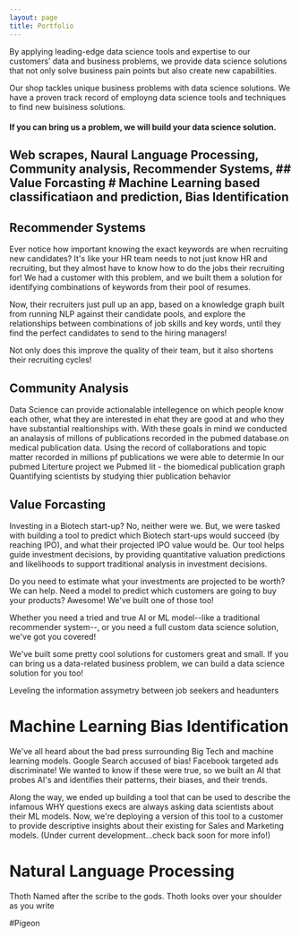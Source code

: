 ```yaml
---
layout: page
title: Portfolio
---
```


By applying leading-edge data science tools and expertise to our customers’ data and business problems, we provide data science solutions that not only solve business pain points but also create new capabilities.

Our shop tackles unique business problems with data science solutions. We have a proven track record of employng data science tools and techniques to find new buisiness solutions. 
 
#### If you can bring us a problem, we will build your data science solution.


## Web scrapes, Naural Language Processing, Community analysis, Recommender Systems, ## Value Forcasting # Machine Learning based classificatiaon and prediction,  Bias Identification


## Recommender Systems
Ever notice how important knowing the exact keywords are when recruiting new candidates? It's like your HR team needs to not just know HR and recruiting, but they almost have to know how to do the jobs their recruiting for! We had a customer with this problem, and we built them a solution for identifying combinations of keywords from their pool of resumes.

Now, their recruiters just pull up an app, based on a knowledge graph built from running NLP against their candidate pools, and explore the relationships between combinations of job skills and key words, until they find the perfect candidates to send to the hiring managers!

Not only does this improve the quality of their team, but it also shortens their recruiting cycles!


## Community Analysis

Data Science can provide actionalable intellegence on which people know each other, what they are interested in ehat they are good at and who they have substantial realtionships with. With these goals in mind we conducted an analaysis of millons of publications recorded in the pubmed database.on medical publication data. Using the record of collaborations and topic matter recorded in millions pf publications we were able to determie In our pubmed Literture project we
Pubmed lit - the biomedical publication graph
Quantifying scientists by studying thier publication behavior

## Value Forcasting
Investing in a Biotech start-up? No, neither were we. But, we were tasked with building a tool to predict which Biotech start-ups would succeed (by reaching IPO), and what their projected IPO value would be. Our tool helps guide investment decisions, by providing quantitative valuation predictions and likelihoods to support traditional analysis in investment decisions.

Do you need to estimate what your investments are projected to be worth? We can help. Need a model to predict which customers are going to buy your products? Awesome! We've built one of those too!

Whether you need a tried and true AI or ML model--like a traditional recommender system--, or you need a full custom data science solution, we've got you covered!

We've built some pretty cool solutions for customers great and small. If you can bring us a data-related business problem, we can build a data science solution for you too!

Leveling the information assymetry between job seekers and headunters

# Machine Learning Bias Identification
 We've all heard about the bad press surrounding Big Tech and machine learning models. Google Search accused of bias! Facebook targeted ads discriminate! We wanted to know if these were true, so we built an AI that probes AI's and identifies their patterns, their biases, and their trends.

Along the way, we ended up building a tool that can be used to describe the infamous WHY questions execs are always asking data scientists about their ML models. Now, we're deploying a version of this tool to a customer to provide descriptive insights about their existing for Sales and Marketing models.
(Under current development...check back soon for more info!)


# Natural Language Processing
Thoth Named after the scribe to the gods. Thoth looks over your shoulder as you write

#Pigeon


